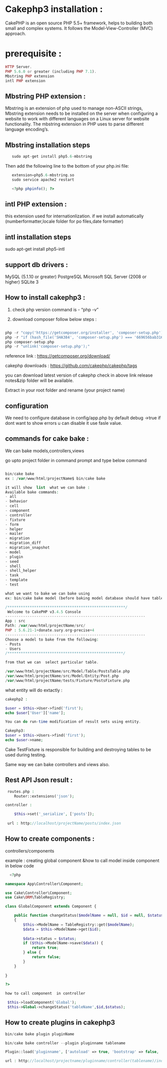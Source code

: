 # Cakephp3 installation : 

CakePHP is an open source PHP 5.5+ framework, helps to building both small and complex systems. 
It follows the Model-View-Controller (MVC) approach. 

# prerequisite : 

```php
HTTP Server.
PHP 5.6.0 or greater (including PHP 7.1).
Mbstring PHP extension
intl PHP extension
```
## Mbstring PHP extension : 

Mbstring is an extension of php used to manage non-ASCII strings,
Mbstring extension needs to be installed on the server
when configuring a website to work with different languages on a 
Linux server for website functionality. 
The mbstring extension in PHP uses to parse different language encoding’s.

## Mbstring installation steps

```php
   sudo apt-get install php5.6-mbstring
```

Then add the following line to the bottom of your php.ini file:

```php
   extension=php5.6-mbstring.so
   sudo service apache2 restart

   <?php phpinfo(); ?>
```

## intl PHP extension :
this extension used for internationlization.
if we install automatically (numberformatter,locale folder for po files,date formatter)

## intl installation steps
sudo apt-get install php5-intl

## support db drivers :

MySQL (5.1.10 or greater)
PostgreSQL
Microsoft SQL Server (2008 or higher)
SQLite 3

## How to install cakephp3 :

1. check php version  command is  -  “php -v” 

2. download composer follow below steps :

```php

php -r "copy('https://getcomposer.org/installer', 'composer-setup.php');"
php -r "if (hash_file('SHA384', 'composer-setup.php') === '669656bab3166a7aff8a7506b8cb2d1c292f042046c5a994c43155c0be6190fa0355160742ab2e1c88d40d5be660b410') { echo 'Installer verified'; } else { echo 'Installer corrupt'; unlink('composer-setup.php'); } echo PHP_EOL;"
php composer-setup.php
php -r "unlink('composer-setup.php');"

```

reference link : https://getcomposer.org/download/


cakephp downloads : https://github.com/cakephp/cakephp/tags

you can download latest version of cakephp check in above link release notes&zip folder will be available.

Extract in your root folder and rename (your project name) 

## configuration

We need to configure database   in  config/app.php
by default debug ->true  if  dont want to show errors u can disable it use fasle value.

## commands for cake bake :

We can bake models,controllers,views 

go upto project folder in command prompt  and type below command 

```php

bin/cake bake
ex : /var/www/html/projectName$ bin/cake bake

it will show  list  what we can bake :
Available bake commands:
- all
- behavior
- cell
- component
- controller
- fixture
- form
- helper
- mailer
- migration
- migration_diff
- migration_snapshot
- model
- plugin
- seed
- shell
- shell_helper
- task
- template
- test

what we want to bake we can bake using 
ex: bin/cake bake model (before baking model database should have tables  all table names shoud be plural and primary key  id) it will display table names as below

/*****************************************************/
 Welcome to CakePHP v3.4.5 Console
---------------------------------------------------------------
App : src
Path: /var/www/html/projectName/src/
PHP : 5.6.21-1+donate.sury.org~precise+4
---------------------------------------------------------------
Choose a model to bake from the following:
- Posts
- Users
/****************************************************/

from that we can  select particular table.

/var/www/html/projectName/src/Model/Table/PostsTable.php
/var/www/html/projectName/src/Model/Entity/Post.php
/var/www/html/projectName/tests/Fixture/PostsFixture.php

```

what entity will do extactly : 

```php
cakephp2 : 

$user = $this->User->find('first');
echo $user['User']['name'];

You can do run-time modification of result sets using entity.

Cakephp3:
$user = $this->Users->find('first');
echo $user->name;

```

Cake TestFixture is responsible for building and destroying tables to be used during testing.

Same way we can bake controllers and views also.

## Rest API Json result :
```php
 routes.php :
	Router::extensions('json');

controller :

 	$this->set('_serialize', ['posts']);
 
 url : http://localhost/projectName/posts/index.json

```
## How to create components :
controllers/components

example :  creating global component &how to call model inside component  in below code 

```php
  <?php

namespace App\Controller\Component;

use Cake\Controller\Component;
use Cake\ORM\TableRegistry;

class GlobalComponent extends Component {

	public function changeStatus($modelName = null, $id = null, $status = null)
	{
		$this->ModelName = TableRegistry::get($modelName);
		$data = $this->ModelName->get($id);
		
		$data->status = $status;
		if ($this->ModelName->save($data)) {
			return true;
		} else {
			return false;
		}
	}
	
}

?>

how to call component  in controller

 $this->loadComponent('Global');
 $this->Global->changeStatus('tableName',$id,$status);

```

## How to create  plugins in cakephp3 

```php
bin/cake bake plugin pluginName

bin/cake bake controller --plugin pluginname tablename

Plugin::load('pluginname', ['autoload' => true, 'bootstrap' => false, 'routes' => true]);

url : http://localhost/projectname/pluginname/controller(tablename)/index 

```


